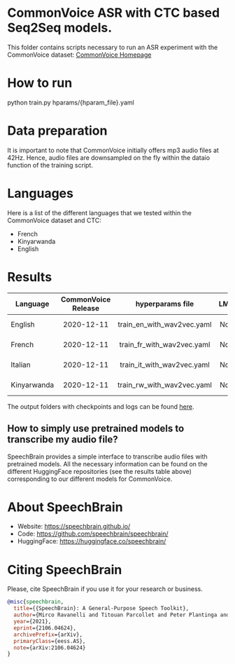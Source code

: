 # CommonVoice ASR with CTC based Seq2Seq models.
This folder contains scripts necessary to run an ASR experiment with the CommonVoice dataset: [CommonVoice Homepage](https://commonvoice.mozilla.org/)

# How to run
python train.py hparams/{hparam_file}.yaml

# Data preparation
It is important to note that CommonVoice initially offers mp3 audio files at 42Hz. Hence, audio files are downsampled on the fly within the dataio function of the training script.

# Languages
Here is a list of the different languages that we tested within the CommonVoice dataset and CTC:
- French
- Kinyarwanda
- English

# Results

| Language | CommonVoice Release | hyperparams file | LM | Val. CER | Val. WER | Test CER | Test WER | HuggingFace link | Model link | GPUs |
| ------------- |:-------------:|:---------------------------:| -----:| -----:| -----:| -----:| -----:| :-----------:| :-----------:| :-----------:|
| English | 2020-12-11 | train_en_with_wav2vec.yaml | No | 5.01 | 12.57 | 7.32 | 15.58 | Not Avail. | [model](https://drive.google.com/drive/folders/1tYO__An68xrM5pR1UIXzEkwzvKX2Tz2o?usp=sharing) | 2xV100 32GB |
| French | 2020-12-11 | train_fr_with_wav2vec.yaml | No | 2.60 | 8.59 | 3.19 | 9.96 | [model](https://huggingface.co/speechbrain/asr-wav2vec2-commonvoice-fr) | [model](https://drive.google.com/drive/folders/1T9DfdZwcNI9CURxhLCi8GA5JVz8adiY8?usp=sharing) | 2xV100 32GB |
| Italian | 2020-12-11 | train_it_with_wav2vec.yaml | No | 2.77 | 9.83 | 3.16 | 10.85 | Not Avail. | [model](https://drive.google.com/drive/folders/1JhlxeA04tWg_vKcNChOoXSnjBe4luRby?usp=sharing) | 2xV100 32GB |
| Kinyarwanda | 2020-12-11 | train_rw_with_wav2vec.yaml | No | 6.20 | 20.07 | 8.25 | 23.12 | Not Avail. | [model](https://drive.google.com/drive/folders/12_BDenvOqEERDZLAN-KdiAHklvuo35tx?usp=sharing) | 2xV100 32GB |

The output folders with checkpoints and logs can be found [here](https://drive.google.com/drive/folders/11NMzY0zV-NqJmPMyZfC3RtT64bYe-G_O?usp=sharing).

## How to simply use pretrained models to transcribe my audio file?

SpeechBrain provides a simple interface to transcribe audio files with pretrained models. All the necessary information can be found on the different HuggingFace repositories (see the results table above) corresponding to our different models for CommonVoice.

# **About SpeechBrain**
- Website: https://speechbrain.github.io/
- Code: https://github.com/speechbrain/speechbrain/
- HuggingFace: https://huggingface.co/speechbrain/


# **Citing SpeechBrain**
Please, cite SpeechBrain if you use it for your research or business.

```bibtex
@misc{speechbrain,
  title={{SpeechBrain}: A General-Purpose Speech Toolkit},
  author={Mirco Ravanelli and Titouan Parcollet and Peter Plantinga and Aku Rouhe and Samuele Cornell and Loren Lugosch and Cem Subakan and Nauman Dawalatabad and Abdelwahab Heba and Jianyuan Zhong and Ju-Chieh Chou and Sung-Lin Yeh and Szu-Wei Fu and Chien-Feng Liao and Elena Rastorgueva and François Grondin and William Aris and Hwidong Na and Yan Gao and Renato De Mori and Yoshua Bengio},
  year={2021},
  eprint={2106.04624},
  archivePrefix={arXiv},
  primaryClass={eess.AS},
  note={arXiv:2106.04624}
}
```
